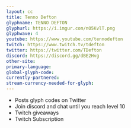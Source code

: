 ```yaml
---
layout: cc
title: Tenno Defton
glyphname: TENNO DEFTON
glyphurl: https://i.imgur.com/nO5KvlT.png
glyphwave: 4
youtube: https://www.youtube.com/tennodefton
twitch: https://www.twitch.tv/tdefton
twitter: https://twitter.com/TDefton
discord: https://discord.gg/dBE2Hvg
other-site: 
primary-language: 
global-glyph-code: 
currently-partnered: 
stream-currency-needed-for-glyph: 
---
```

* Posts glyph codes on Twitter
* Join discord and chat until you reach level 10
* Twitch giveaways
* Twitch Subscription
